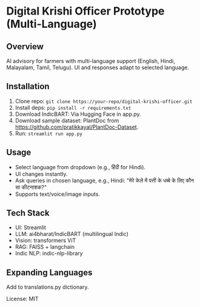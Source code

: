# Digital Krishi Officer Prototype (Multi-Language)

## Overview
AI advisory for farmers with multi-language support (English, Hindi, Malayalam, Tamil, Telugu). UI and responses adapt to selected language.

## Installation
1. Clone repo: `git clone https://your-repo/digital-krishi-officer.git`
2. Install deps: `pip install -r requirements.txt`
3. Download IndicBART: Via Hugging Face in app.py.
4. Download sample dataset: PlantDoc from https://github.com/pratikkayal/PlantDoc-Dataset.
5. Run: `streamlit run app.py`

## Usage
- Select language from dropdown (e.g., हिंदी for Hindi).
- UI changes instantly.
- Ask queries in chosen language, e.g., Hindi: "मेरे केले में पत्ती के धब्बे के लिए कौन सा कीटनाशक?"
- Supports text/voice/image inputs.

## Tech Stack
- UI: Streamlit
- LLM: ai4bharat/IndicBART (multilingual Indic)
- Vision: transformers ViT
- RAG: FAISS + langchain
- Indic NLP: indic-nlp-library

## Expanding Languages
Add to translations.py dictionary.

License: MIT